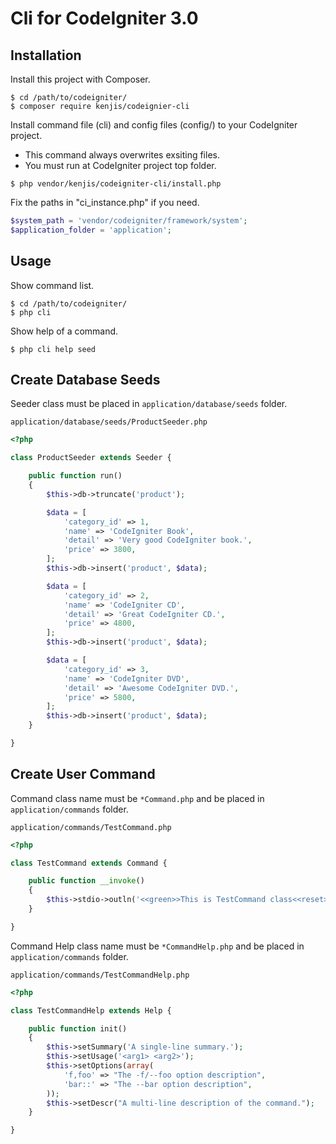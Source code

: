 # Cli for CodeIgniter 3.0

## Installation

Install this project with Composer.

~~~
$ cd /path/to/codeigniter/
$ composer require kenjis/codeignier-cli
~~~

Install command file (cli) and config files (config/) to your CodeIgniter project.

* This command always overwrites exsiting files.
* You must run at CodeIgniter project top folder.

~~~
$ php vendor/kenjis/codeigniter-cli/install.php
~~~

Fix the paths in "ci_instance.php" if you need.

~~~php
$system_path = 'vendor/codeigniter/framework/system';
$application_folder = 'application';
~~~

## Usage

Show command list.

~~~
$ cd /path/to/codeigniter/
$ php cli
~~~

Show help of a command.

~~~
$ php cli help seed
~~~

## Create Database Seeds

Seeder class must be placed in `application/database/seeds` folder.

`application/database/seeds/ProductSeeder.php`
~~~php
<?php

class ProductSeeder extends Seeder {

	public function run()
	{
		$this->db->truncate('product');

		$data = [
			'category_id' => 1,
			'name' => 'CodeIgniter Book',
			'detail' => 'Very good CodeIgniter book.',
			'price' => 3800,
		];
		$this->db->insert('product', $data);

		$data = [
			'category_id' => 2,
			'name' => 'CodeIgniter CD',
			'detail' => 'Great CodeIgniter CD.',
			'price' => 4800,
		];
		$this->db->insert('product', $data);

		$data = [
			'category_id' => 3,
			'name' => 'CodeIgniter DVD',
			'detail' => 'Awesome CodeIgniter DVD.',
			'price' => 5800,
		];
		$this->db->insert('product', $data);
	}

}
~~~

## Create User Command

Command class name must be `*Command.php` and be placed in `application/commands` folder.

`application/commands/TestCommand.php`
~~~php
<?php

class TestCommand extends Command {

	public function __invoke()
	{
		$this->stdio->outln('<<green>>This is TestCommand class<<reset>>');
	}

}
~~~

Command Help class name must be `*CommandHelp.php` and be placed in `application/commands` folder.

`application/commands/TestCommandHelp.php`
~~~php
<?php

class TestCommandHelp extends Help {

	public function init()
	{
		$this->setSummary('A single-line summary.');
		$this->setUsage('<arg1> <arg2>');
		$this->setOptions(array(
			'f,foo' => "The -f/--foo option description",
			'bar::' => "The --bar option description",
		));
		$this->setDescr("A multi-line description of the command.");
	}

}
~~~

